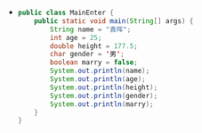 - ```java
  public class MainEnter {
      public static void main(String[] args) {
          String name = "袁晖";
          int age = 25;
          double height = 177.5;
          char gender = '男';
          boolean marry = false;
          System.out.println(name);
          System.out.println(age);
          System.out.println(height);
          System.out.println(gender);
          System.out.println(marry);
      }
  }
  
  ```